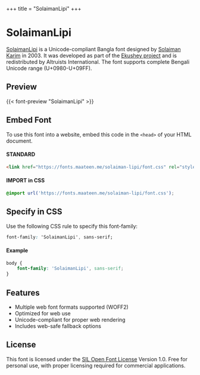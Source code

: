 +++
title = "SolaimanLipi"
+++

# SolaimanLipi

[SolaimanLipi](https://ekushey.org/font/solaimanlipi/) is a Unicode-compliant Bangla font designed by [Solaiman Karim](https://ekushey.org/designer/solaiman-karim/) in 2003. It was developed as part of the [Ekushey project](https://ekushey.org/) and is redistributed by Altruists International. The font supports complete Bengali Unicode range (U+0980-U+09FF).

## Preview

{{< font-preview "SolaimanLipi" >}}

## Embed Font

To use this font into a website, embed this code in the `<head>` of your HTML document.

#### STANDARD

```html
<link href="https://fonts.maateen.me/solaiman-lipi/font.css" rel="stylesheet">
```

#### IMPORT in CSS

```css
@import url('https://fonts.maateen.me/solaiman-lipi/font.css');
```

## Specify in CSS

Use the following CSS rule to specify this font-family:

```css
font-family: 'SolaimanLipi', sans-serif;
```

#### Example

```css
body {
    font-family: 'SolaimanLipi', sans-serif;
}
```

## Features
- Multiple web font formats supported (WOFF2)
- Optimized for web use
- Unicode-compliant for proper web rendering
- Includes web-safe fallback options

## License
This font is licensed under the [SIL Open Font License](https://openfontlicense.org/open-font-license-official-text/) Version 1.0. Free for personal use, with proper licensing required for commercial applications.